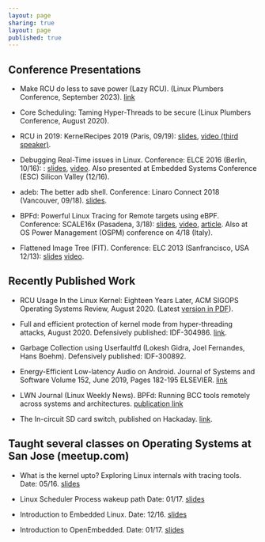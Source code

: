 ```yaml
---
layout: page
sharing: true
layout: page
published: true
---
```

## Conference Presentations
- Make RCU do less to save power (Lazy RCU). (Linux Plumbers Conference,
  September 2023). [link](/resources/lpc2022-rcu-do-less.pdf)

- Core Scheduling: Taming Hyper-Threads to be secure (Linux Plumbers Conference, August 2020).

- RCU in 2019: KernelRecipes 2019 (Paris, 09/19):
  [slides](/resources/RCU_in_2019_KernelRecipes.pdf), [video (third
speaker)](https://youtu.be/dvtZsBlSECk).

- Debugging Real-Time issues in Linux. Conference: ELCE 2016 (Berlin, 10/16): :
  [slides](/resources/elce2016-debug-rt.pdf),
[video](https://s3.amazonaws.com/connect.linaro.org/yvr18/videos/yvr18-pmw10.mp4).
Also presented at Embedded Systems Conference (ESC) Silicon Valley (12/16).

- adeb: The better adb shell. Conference: Linaro Connect 2018 (Vancouver,
  09/18). [slides](/resources/adeb-lc18.pdf).

- BPFd: Powerful Linux Tracing for Remote targets using eBPF. Conference:
  SCALE16x (Pasadena, 3/18):  [slides](/resources/bcc-scale.pdf),
[video](https://www.youtube.com/watch?v=bPrY3ZKvQfM),
[article](https://lwn.net/Articles/744522/). Also at OS Power Management (OSPM)
conference on 4/18 (Italy).

- Flattened Image Tree (FIT). Conference: ELC 2013 (Sanfrancisco, USA 12/13): [slides](/resources/FIT-talk.pdf) [video](https://www.youtube.com/watch?v=cVSEfOfb6rs).

## Recently Published Work
- RCU Usage In the Linux Kernel: Eighteen Years Later, ACM SIGOPS Operating
  Systems Review, August 2020. (Latest [version in PDF](/resources/rcu_usage_09_2020.pdf)).

- Full and efficient protection of kernel mode from hyper-threading attacks,
  August 2020. Defensively published: IDF-304986. [link](/resources/defensive_pub_ht.pdf).

- Garbage Collection using Userfaultfd (Lokesh Gidra, Joel Fernandes, Hans
  Boehm). Defensively published: IDF-300892.

- Energy-Efficient Low-latency Audio on Android. Journal of Systems and
  Software Volume 152, June 2019, Pages 182-195 ELSEVIER. [link](https://www.sciencedirect.com/science/article/pii/S0164121219300585)

- LWN Journal (Linux Weekly News). BPFd: Running BCC tools remotely across systems and architectures. [publication link](https://lwn.net/Articles/744522/)

- The In-circuit SD card switch, published on Hackaday. [link](http://hackaday.com/2014/06/08/the-in-circuit-sd-card-switch/).

## Taught several classes on Operating Systems at San Jose (meetup.com)
- What is the kernel upto? Exploring Linux internals with tracing tools. Date: 05/16. [slides](/resources/wiku-slides.pdf)

- Linux Scheduler Process wakeup path Date: 01/17. [slides](/resources/wakeup-slides.pdf)

- Introduction to Embedded Linux. Date: 12/16. [slides](/resources/ie-slides.pdf)

- Introduction to OpenEmbedded. Date: 01/17. [slides](/resources/oe-slides.pdf)

